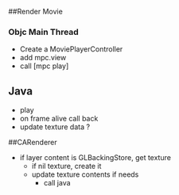 ##Render Movie

### Objc Main Thread

- Create a MoviePlayerController
- add mpc.view
- call [mpc play]

## Java

- play
- on frame alive call back
- update texture data ?


##CARenderer

- if layer content is GLBackingStore, get texture
	- if nil texture, create it
	- update texture contents if needs
		- call java 
		
		
